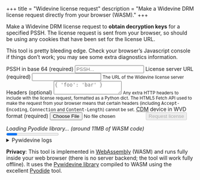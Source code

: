 +++
title = "Widevine license request"
description = "Make a Widevine DRM license request directly from your browser (WASM)."
+++


Make a Widevine DRM license request to **obtain decryption keys** for a specified PSSH. The license request is
sent from your browser, so should be using any cookies that have been set for the license URL.

This tool is pretty bleeding edge. Check your browser’s Javascript console if things don’t work; you
may see some extra diagnostics information.

<form>
  <label>PSSH in base 64 (required)
    <input id="pssh" class="form-input" name="pssh"
      data-tooltip="The PSSH box (DRM initialization data)"
      pattern="[A-Za-z0-9\-\+\/]*={0,3}" placeholder="PSSH..." 
      required aria-invalid="true"></input>
  </label>
  <label>License server URL (required)
    <input id="lurl" type="url" aria-describedby="lurl-help" required aria-invalid="true"/>
    <small id="lurl-help">The URL of the Widevine license server</small>
  </label>
  <label>Headers (optional)
    <textarea id="headers" placeholder="{ 'foo': 'bar' }" aria-describedby="headers-help"></textarea>
    <small id="headers-help">Any extra HTTP headers to include with the license request, 
    formatted as a Python dict. The HTML5 Fetch API used to make the request from your browser means
    that certain headers (including <tt>Accept-Encoding</tt>, <tt>Connection</tt> and
    <tt>Content-Length</tt>) cannot be set.</small>
  </label>
  <label><abbr title="Content Decryption Module">CDM</abbr> device in WVD format (required)
    <input id="wvd" type="file" required aria-invalid="true"/>
  </label>
  <button id="go" data-tooltip="Request the decryption keys" disabled>Request license</button>
</form>


<article id="loading">
  <i>Loading Pyodide library… (around 11MB of WASM code)</i>
  <progress />
</article>

<article id="output" class="output"></article>

<details id="logs" class="pyodide_logs">
  <summary role="button" class="outline secondary">Pywidevine logs</summary>
  <p id="log"></p>
</details>

**Privacy**: This tool is implemented in [WebAssembly](https://webassembly.org/) (WASM) and runs
fully inside your web browser (there is no server backend; the tool will work fully offline). It
uses the [Pywidevine library](https://github.com/devine-dl/pywidevine) compiled to WASM using
the excellent [Pyodide](https://pyodide.org/) tool.

<script defer src="{{ get_url(path='/pyodide/pyodide.js') }}"></script>
<script type="module" src="../js/get-license.js"></script>

